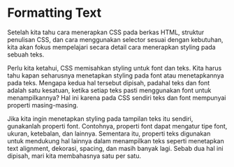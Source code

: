 # Formatting Text
Setelah kita tahu cara menerapkan CSS pada berkas HTML, struktur penulisan CSS, dan cara menggunakan selector sesuai dengan kebutuhan, kita akan fokus mempelajari secara detail cara menerapkan styling pada sebuah teks.

Perlu kita ketahui, CSS memisahkan styling untuk font dan teks. Kita harus tahu kapan seharusnya menetapkan styling pada font atau menetapkannya pada teks. Mengapa kedua hal tersebut dipisah, padahal teks dan font adalah satu kesatuan, ketika setiap teks pasti menggunakan font untuk menampilkannya? Hal ini karena pada CSS sendiri teks dan font mempunyai properti masing-masing.

Jika kita ingin menetapkan styling pada tampilan teks itu sendiri, gunakanlah properti font. Contohnya, properti font dapat mengatur tipe font, ukuran, ketebalan, dan lainnya. Sementara itu, properti teks digunakan untuk mendukung hal lainnya dalam menampilkan teks seperti menetapkan text alignment, dekorasi, spacing, dan masih banyak lagi. Sebab dua hal ini dipisah, mari kita membahasnya satu per satu.


